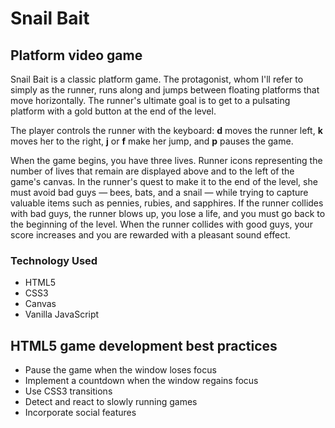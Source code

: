 # Snail Bait

## Platform video game 

Snail Bait is a classic platform game. 
The protagonist, whom I'll refer to simply as the runner, runs along and jumps between floating platforms that move horizontally. 
The runner's ultimate goal is to get to a pulsating platform with a gold button at the end of the level.

The player controls the runner with the keyboard: **d** moves the runner left, **k** moves her to the right, **j** or **f** make her jump, and **p** pauses the game.

When the game begins, you have three lives. 
Runner icons representing the number of lives that remain are displayed above and to the left of the game's canvas. 
In the runner's quest to make it to the end of the level, she must avoid bad guys — bees, bats, and a snail — while trying to capture valuable items such as pennies, rubies, and sapphires. 
If the runner collides with bad guys, the runner blows up, you lose a life, and you must go back to the beginning of the level. 
When the runner collides with good guys, your score increases and you are rewarded with a pleasant sound effect.

### Technology Used

- HTML5 
- CSS3
- Canvas
- Vanilla JavaScript

## HTML5 game development best practices

- Pause the game when the window loses focus
- Implement a countdown when the window regains focus
- Use CSS3 transitions
- Detect and react to slowly running games
- Incorporate social features
